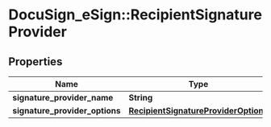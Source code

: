 # DocuSign_eSign::RecipientSignatureProvider

## Properties
Name | Type | Description | Notes
------------ | ------------- | ------------- | -------------
**signature_provider_name** | **String** |  | [optional] 
**signature_provider_options** | [**RecipientSignatureProviderOptions**](RecipientSignatureProviderOptions.md) |  | [optional] 


